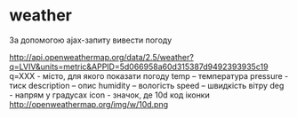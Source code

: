# weather

За допомогою ajax-запиту вивести погоду

http://api.openweathermap.org/data/2.5/weather?q=LVIV&units=metric&APPID=5d066958a60d315387d9492393935c19
q=XXX - місто, для якого показати погоду
temp – температура
pressure - тиск
description – опис
humidity – вологість
speed – швидкість вітру
deg - напрям у градусах
icon - значок, де 10d код іконки
http://openweathermap.org/img/w/10d.png

